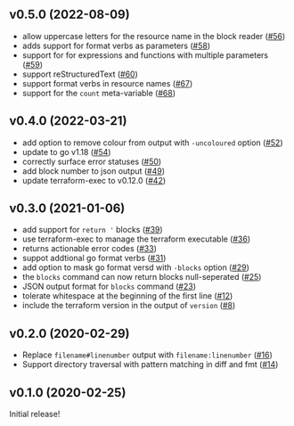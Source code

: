 ## v0.5.0 (2022-08-09)

- allow uppercase letters for the resource name in the block reader ([#56](https://github.com/katbyte/terrafmt/issues/56))
- adds support for format verbs as parameters ([#58](https://github.com/katbyte/terrafmt/issues/58))
- support for for expressions and functions with multiple parameters ([#59](https://github.com/katbyte/terrafmt/issues/59))
- support reStructuredText ([#60](https://github.com/katbyte/terrafmt/issues/60))
- support format verbs in resource names ([#67](https://github.com/katbyte/terrafmt/issues/67))
- support for the `count` meta-variable ([#68](https://github.com/katbyte/terrafmt/issues/68))

## v0.4.0 (2022-03-21)

- add option to remove colour from output with `-uncoloured` option ([#52](https://github.com/katbyte/terrafmt/issues/52))
- update to go v1.18 ([#54](https://github.com/katbyte/terrafmt/issues/54))
- correctly surface error statuses ([#50](https://github.com/katbyte/terrafmt/issues/50))
- add block number to json output ([#49](https://github.com/katbyte/terrafmt/issues/49))
- update terraform-exec to v0.12.0 ([#42](https://github.com/katbyte/terrafmt/issues/42))

## v0.3.0 (2021-01-06)

- add support for `return '` blocks ([#39](https://github.com/katbyte/terrafmt/issues/39))
- use terraform-exec to manage the terraform executable ([#36](https://github.com/katbyte/terrafmt/issues/36))
- returns actionable error codes ([#33](https://github.com/katbyte/terrafmt/issues/33))
- suppot addtional go format verbs ([#31](https://github.com/katbyte/terrafmt/issues/31))
- add option to mask go format versd with `-blocks` option ([#29](https://github.com/katbyte/terrafmt/issues/29))
- the `blocks` command can now return blocks null-seperated ([#25](https://github.com/katbyte/terrafmt/issues/25))
- JSON output format for `blocks` command ([#23](https://github.com/katbyte/terrafmt/issues/23))
- tolerate whitespace at the beginning of the first line ([#12](https://github.com/katbyte/terrafmt/issues/12))
- include the terraform version in the output of `version` ([#8](https://github.com/katbyte/terrafmt/issues/8))

## v0.2.0 (2020-02-29)

- Replace `filename#linenumber` output with `filename:linenumber` ([#16](https://github.com/katbyte/terrafmt/issues/16))
- Support directory traversal with pattern matching in diff and fmt ([#14](https://github.com/katbyte/terrafmt/issues/14))

## v0.1.0 (2020-02-25)

Initial release!
